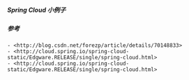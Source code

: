##### Spring Cloud 小例子

##### 参考
	- <http://blog.csdn.net/forezp/article/details/70148833>
	- <http://cloud.spring.io/spring-cloud-static/Edgware.RELEASE/single/spring-cloud.html>
	- <http://cloud.spring.io/spring-cloud-static/Edgware.RELEASE/single/spring-cloud.html>
